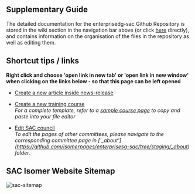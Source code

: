 ## Supplementary Guide 
The detailed documentation for the enterprisedg-sac Github Repository is stored in the wiki section in the navigation bar above (or click [here](https://github.com/isomerpages/enterprisesg-sac/wiki) directly), and contains information on the organisation of the files in the repository as well as editing them. 

## Shortcut tips / links
**Right click and choose 'open link in new tab' or 'open link in new window' when clicking on the links below - so that this page can be left opened**

* <a target="_blank" href="https://github.com/isomerpages/enterprisesg-sac/new/staging/courses/_posts?filename=YYYY-MM-DD-title-of-post.md&value=---%0Alayout:+post%0Atitle:+Title+of+Post%0Apermalink:+/newsroom/news-releases/title-of-post%0A---%0A<!--+example+syntax+for+image:+![Image+name](/images/press-release/photos/path-name)+-->">Create a new article inside news-release</a>

* [Create a new training course](https://github.com/isomerpages/enterprisesg-sac/new/staging/courses/_posts?filename=YYYY-MM-DD-title-of-course-page.md&value=---%0Alayout:+simple-page%0Atitle:+Title+of+Course+Page%0Acourse_date:+DD+Month+YYYY%0Apermalink:+/services/training/courses-2019/title-of-course-page%0A---)  
  *For a complete template, refer to a [sample course page](https://raw.githubusercontent.com/isomerpages/enterprisesg-sac/staging/courses/_posts/2019-07-17-Training-Course-on-SAC-CT-17.md) to copy and paste into your file editor*

* [Edit SAC council](https://github.com/isomerpages/enterprisesg-sac/edit/staging/_data/board-of-directors.yml)  
  *To edit the pages of other committees, please navigate to the corresponding committee page in ['_about'] (https://github.com/isomerpages/enterprisesg-sac/tree/staging/_about) folder.*


## SAC Isomer Website Sitemap
![sac-sitemap](https://user-images.githubusercontent.com/50573648/62927570-64578e00-bde9-11e9-8683-e7fccf1d583c.jpg)
